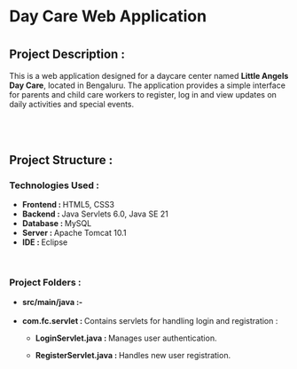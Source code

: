 <h1>Day Care Web Application<h1/>
<h2>Project Description :</h2> 
This is a web application designed for a daycare center named <b>Little Angels Day Care</b>, located in Bengaluru. The application provides a simple interface for parents and child care workers to register, log in and view updates on daily activities and special events. <br> <br> <br> <br>
<h2>Project Structure :</h2>
<h3>Technologies Used :</h3> 
<ul><li><b>Frontend : </b>HTML5, CSS3</li>
<li><b>Backend : </b>Java Servlets 6.0, Java SE 21</li>
  <li><b>Database : </b>MySQL</li>
  <li><b>Server : </b>Apache Tomcat 10.1</li>
  <li><b>IDE : </b>Eclipse</li>
</ul> <br>
<h3>Project Folders :</h3>
<ul><li><b>src/main/java :-</b></li><br>
  <li><b>com.fc.servlet : </b>Contains servlets for handling login and registration : </li>
   <ul><li><b>LoginServlet.java : </b>Manages user authentication.</li>
    </ul>
    <ul><li><b>RegisterServlet.java : </b>Handles new user registration.</li>
    </ul>
</ul>

